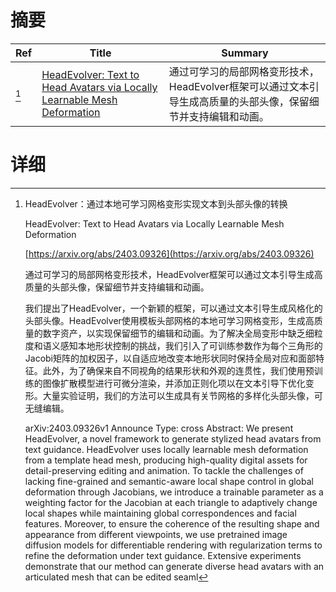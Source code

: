 # 摘要

| Ref | Title | Summary |
| --- | --- | --- |
| [^1] | [HeadEvolver: Text to Head Avatars via Locally Learnable Mesh Deformation](https://arxiv.org/abs/2403.09326) | 通过可学习的局部网格变形技术，HeadEvolver框架可以通过文本引导生成高质量的头部头像，保留细节并支持编辑和动画。 |

# 详细

[^1]: HeadEvolver：通过本地可学习网格变形实现文本到头部头像的转换

    HeadEvolver: Text to Head Avatars via Locally Learnable Mesh Deformation

    [https://arxiv.org/abs/2403.09326](https://arxiv.org/abs/2403.09326)

    通过可学习的局部网格变形技术，HeadEvolver框架可以通过文本引导生成高质量的头部头像，保留细节并支持编辑和动画。

    

    我们提出了HeadEvolver，一个新颖的框架，可以通过文本引导生成风格化的头部头像。HeadEvolver使用模板头部网格的本地可学习网格变形，生成高质量的数字资产，以实现保留细节的编辑和动画。为了解决全局变形中缺乏细粒度和语义感知本地形状控制的挑战，我们引入了可训练参数作为每个三角形的Jacobi矩阵的加权因子，以自适应地改变本地形状同时保持全局对应和面部特征。此外，为了确保来自不同视角的结果形状和外观的连贯性，我们使用预训练的图像扩散模型进行可微分渲染，并添加正则化项以在文本引导下优化变形。大量实验证明，我们的方法可以生成具有关节网格的多样化头部头像，可无缝编辑。

    arXiv:2403.09326v1 Announce Type: cross  Abstract: We present HeadEvolver, a novel framework to generate stylized head avatars from text guidance. HeadEvolver uses locally learnable mesh deformation from a template head mesh, producing high-quality digital assets for detail-preserving editing and animation. To tackle the challenges of lacking fine-grained and semantic-aware local shape control in global deformation through Jacobians, we introduce a trainable parameter as a weighting factor for the Jacobian at each triangle to adaptively change local shapes while maintaining global correspondences and facial features. Moreover, to ensure the coherence of the resulting shape and appearance from different viewpoints, we use pretrained image diffusion models for differentiable rendering with regularization terms to refine the deformation under text guidance. Extensive experiments demonstrate that our method can generate diverse head avatars with an articulated mesh that can be edited seaml
    

